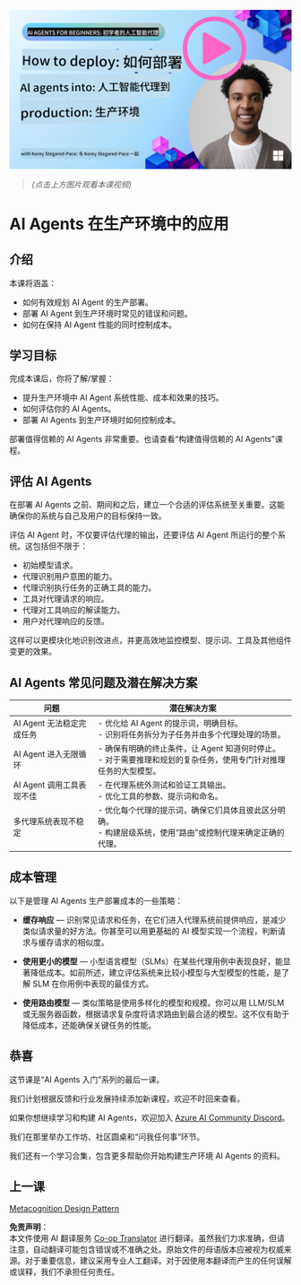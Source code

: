 <!--
CO_OP_TRANSLATOR_METADATA:
{
  "original_hash": "1ad5de6a6388d02c145a92dd04358bab",
  "translation_date": "2025-07-12T13:35:39+00:00",
  "source_file": "10-ai-agents-production/README.md",
  "language_code": "zh"
}
-->
[![AI Agents In Production](../../../translated_images/lesson-10-thumbnail.2b79a30773db093e0b4fb47aaa618069e0afb4745fad4836526cf51df87f9ac9.zh.png)](https://youtu.be/l4TP6IyJxmQ?si=IvCW3cbw0NJ2mUMV)

> _(点击上方图片观看本课视频)_
# AI Agents 在生产环境中的应用

## 介绍

本课将涵盖：

- 如何有效规划 AI Agent 的生产部署。
- 部署 AI Agent 到生产环境时常见的错误和问题。
- 如何在保持 AI Agent 性能的同时控制成本。

## 学习目标

完成本课后，你将了解/掌握：

- 提升生产环境中 AI Agent 系统性能、成本和效果的技巧。
- 如何评估你的 AI Agents。
- 部署 AI Agents 到生产环境时如何控制成本。

部署值得信赖的 AI Agents 非常重要。也请查看“构建值得信赖的 AI Agents”课程。

## 评估 AI Agents

在部署 AI Agents 之前、期间和之后，建立一个合适的评估系统至关重要。这能确保你的系统与自己及用户的目标保持一致。

评估 AI Agent 时，不仅要评估代理的输出，还要评估 AI Agent 所运行的整个系统。这包括但不限于：

- 初始模型请求。
- 代理识别用户意图的能力。
- 代理识别执行任务的正确工具的能力。
- 工具对代理请求的响应。
- 代理对工具响应的解读能力。
- 用户对代理响应的反馈。

这样可以更模块化地识别改进点，并更高效地监控模型、提示词、工具及其他组件变更的效果。

## AI Agents 常见问题及潜在解决方案

| **问题**                                      | **潜在解决方案**                                                                                                                                                                                                     |
| ---------------------------------------------- | -------------------------------------------------------------------------------------------------------------------------------------------------------------------------------------------------------------------------- |
| AI Agent 无法稳定完成任务                       | - 优化给 AI Agent 的提示词，明确目标。<br>- 识别将任务拆分为子任务并由多个代理处理的场景。                                                                                                                      |
| AI Agent 进入无限循环                           | - 确保有明确的终止条件，让 Agent 知道何时停止。<br>- 对于需要推理和规划的复杂任务，使用专门针对推理任务的大型模型。                                                                                         |
| AI Agent 调用工具表现不佳                       | - 在代理系统外测试和验证工具输出。<br>- 优化工具的参数、提示词和命名。                                                                                                                                            |
| 多代理系统表现不稳定                           | - 优化每个代理的提示词，确保它们具体且彼此区分明确。<br>- 构建层级系统，使用“路由”或控制代理来确定正确的代理。                                                                                              |

## 成本管理

以下是管理 AI Agents 生产部署成本的一些策略：

- **缓存响应** — 识别常见请求和任务，在它们进入代理系统前提供响应，是减少类似请求量的好方法。你甚至可以用更基础的 AI 模型实现一个流程，判断请求与缓存请求的相似度。

- **使用更小的模型** — 小型语言模型（SLMs）在某些代理用例中表现良好，能显著降低成本。如前所述，建立评估系统来比较小模型与大型模型的性能，是了解 SLM 在你用例中表现的最佳方式。

- **使用路由模型** — 类似策略是使用多样化的模型和规模。你可以用 LLM/SLM 或无服务器函数，根据请求复杂度将请求路由到最合适的模型。这不仅有助于降低成本，还能确保关键任务的性能。

## 恭喜

这节课是“AI Agents 入门”系列的最后一课。

我们计划根据反馈和行业发展持续添加新课程，欢迎不时回来查看。

如果你想继续学习和构建 AI Agents，欢迎加入 <a href="https://discord.gg/kzRShWzttr" target="_blank">Azure AI Community Discord</a>。

我们在那里举办工作坊、社区圆桌和“问我任何事”环节。

我们还有一个学习合集，包含更多帮助你开始构建生产环境 AI Agents 的资料。

## 上一课

[Metacognition Design Pattern](../09-metacognition/README.md)

**免责声明**：  
本文件使用 AI 翻译服务 [Co-op Translator](https://github.com/Azure/co-op-translator) 进行翻译。虽然我们力求准确，但请注意，自动翻译可能包含错误或不准确之处。原始文件的母语版本应被视为权威来源。对于重要信息，建议采用专业人工翻译。对于因使用本翻译而产生的任何误解或误释，我们不承担任何责任。